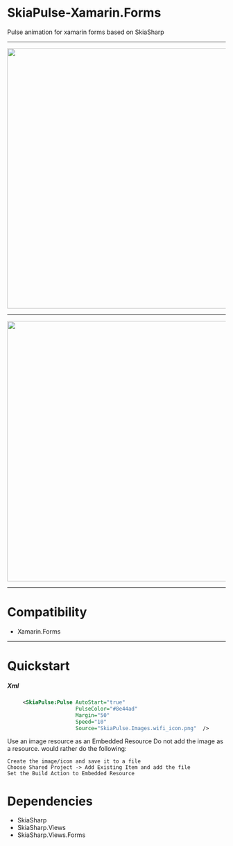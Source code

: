# SkiaPulse-Xamarin.Forms
Pulse animation for xamarin forms based on SkiaSharp

------------

<html>
<p align="center">
  <img src="https://raw.githubusercontent.com/abdulrahmanelfeky/SkiaPulse-Xamarin.Forms/master/appVideo.gif" height="600">
</p>
</html>

------------

<html>
<p align="center">
  <img src="https://raw.githubusercontent.com/abdulrahmanelfeky/SkiaPulse-Xamarin.Forms/master/skiapulse_screenshot.png" height="600">
</p>
</html>

------------

# Compatibility 
- Xamarin.Forms

------------

# Quickstart 
##### Xml
```xml
     <SkiaPulse:Pulse AutoStart="true" 
                      PulseColor="#8e44ad" 
                      Margin="50" 
                      Speed="10" 
                      Source="SkiaPulse.Images.wifi_icon.png"  />
```

Use an image resource as an Embedded Resource
Do not add the image as a resource.  would rather do the following:

    Create the image/icon and save it to a file
    Choose Shared Project -> Add Existing Item and add the file
    Set the Build Action to Embedded Resource

# Dependencies
- SkiaSharp
- SkiaSharp.Views
- SkiaSharp.Views.Forms
